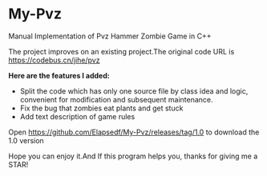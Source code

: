 # My-Pvz
Manual Implementation of Pvz Hammer Zombie Game in C++

The project improves on an existing project.The original code URL is https://codebus.cn/jihe/pvz

**Here are the features I added:**
- Split the code which has only one source file by class idea and logic, convenient for modification and subsequent maintenance.
- Fix the bug that zombies eat plants and get stuck
- Add text description of game rules

Open https://github.com/Elapsedf/My-Pvz/releases/tag/1.0 to download the 1.0 version 

Hope you can enjoy it.And If this program helps you, thanks for giving me a STAR!
